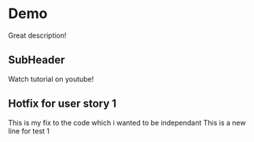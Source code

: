 # Demo

Great description!


## SubHeader

Watch tutorial on youtube!


## Hotfix for user story 1

This is my fix to the code which i wanted to be independant
This is a new line for test 1